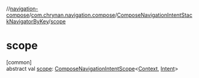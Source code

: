 //[navigation-compose](../../../index.md)/[com.chrynan.navigation.compose](../index.md)/[ComposeNavigationIntentStackNavigatorByKey](index.md)/[scope](scope.md)

# scope

[common]\
abstract val [scope](scope.md): [ComposeNavigationIntentScope](../-compose-navigation-intent-scope/index.md)&lt;[Context](index.md), [Intent](index.md)&gt;
